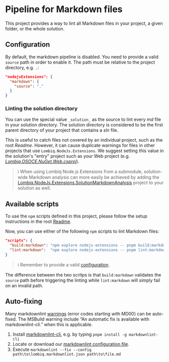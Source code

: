 ﻿# Pipeline for Markdown files

This project provides a way to lint all Markdown files in your project, a given folder, or the whole solution.

## Configuration

By default, the markdown pipeline is disabled. You need to provide a valid `source` path in order to enable it. The path must be relative to the project directory, e.g. `.`:

```json
"nodejsExtensions": {
  "markdown": {
    "source": "."
  }
}
```

### Linting the solution directory

You can use the special value `_solution_` as the source to lint every _md_ file in your solution directory. The solution directory is considered to be the first parent directory of your project that contains a _sln_ file.

This is useful to catch files not covered by an individual project, such as the root _Readme_. However, it can cause duplicate warnings for files in other projects that use `Lombiq.NodeJs.Extensions`. We suggest setting this value in the solution's "entry" project such as your Web project (e.g. [_Lombiq.OSOCE.NuGet.Web.csproj_](https://github.com/Lombiq/Open-Source-Orchard-Core-Extensions/blob/dev/NuGetTest/src/Lombiq.OSOCE.NuGet.Web/Lombiq.OSOCE.NuGet.Web.csproj)).

> ℹ When using Lombiq Node.js Extensions from a submodule, solution-wide Markdown analysis can more easily be achieved by adding the [Lombiq.NodeJs.Extensions.SolutionMarkdownAnalysis](../../Lombiq.NodeJs.Extensions.SolutionMarkdownAnalysis/Readme.md) project to your solution as well.

## Available scripts

To use the `npm` scripts defined in this project, please follow the setup instructions in the root [Readme](../../Readme.md#how-to-trigger-pipelines-on-demand).

Now, you can use either of the following `npm` scripts to lint Markdown files:

```json
"scripts": {
  "build:markdown": "npm explore nodejs-extensions -- pnpm build:markdown",
  "lint:markdown":  "npm explore nodejs-extensions -- pnpm lint:markdown"
}
```

> ℹ Remember to provide a valid [configuration](#configuration).

The difference between the two scritps is that `build:markdown` validates the `source` path before triggering the linting while `lint:markdown` will simply fail on an invalid path.

## Auto-fixing

Many markdownlint [warnings](https://github.com/DavidAnson/markdownlint/blob/main/doc/Rules.md) (error codes starting with MD00) can be auto-fixed. The MSBuild warning include “An automatic fix is available with markdownlint-cli.” when this is applicable.

1. Install [markdownlint-cli](https://github.com/igorshubovych/markdownlint-cli), e.g. by typing `pnpm install -g markdownlint-cli`
2. Locate or download our [markdownlint configuration file](../config/lombiq.markdownlint.json).
3. Execute `markdownlint --fix --config path\to\lombiq.markdownlint.json path\to\file.md`
